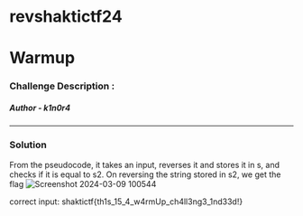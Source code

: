 # revshaktictf24

# Warmup

### Challenge Description :



##### Author - k1n0r4

<hr>

### Solution

From the pseudocode, it takes an input, reverses it and stores it in s, and checks if it is equal to s2.
On reversing the string stored in s2, we get the flag
![Screenshot 2024-03-09 100544](https://github.com/dystp1a/revshaktictf24/assets/143863591/d2285efd-a354-4968-a30d-a74e1c55a15e)



correct input: shaktictf{th1s_15_4_w4rmUp_ch4ll3ng3_1nd33d!}







